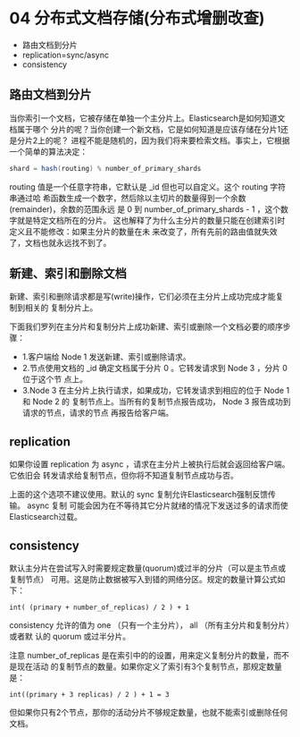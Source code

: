 # 04 分布式文档存储(分布式增删改查)

- 路由文档到分片
- replication=sync/async
- consistency

## 路由文档到分片

当你索引一个文档，它被存储在单独一个主分片上。Elasticsearch是如何知道文档属于哪个 分片的呢？当你创建一个新文档，它是如何知道是应该存储在分片1还是分片2上的呢？ 进程不能是随机的，因为我们将来要检索文档。事实上，它根据一个简单的算法决定： 

```java
shard = hash(routing) % number_of_primary_shards
```
routing 值是一个任意字符串，它默认是 _id 但也可以自定义。这个 routing 字符串通过哈 希函数生成一个数字，然后除以主切片的数量得到一个余数(remainder)，余数的范围永远 是 0 到 number_of_primary_shards - 1 ，这个数字就是特定文档所在的分片。 这也解释了为什么主分片的数量只能在创建索引时定义且不能修改：如果主分片的数量在未 来改变了，所有先前的路由值就失效了，文档也就永远找不到了。

## 新建、索引和删除文档

新建、索引和删除请求都是写(write)操作，它们必须在主分片上成功完成才能复制到相关的 复制分片上。


下面我们罗列在主分片和复制分片上成功新建、索引或删除一个文档必要的顺序步骤：
- 1.客户端给 Node 1 发送新建、索引或删除请求。 
- 2.节点使用文档的 _id 确定文档属于分片 0 。它转发请求到 Node 3 ，分片 0 位于这个节 点上。
- 3.Node 3 在主分片上执行请求，如果成功，它转发请求到相应的位于 Node 1 和 Node 2 的 复制节点上。当所有的复制节点报告成功， Node 3 报告成功到请求的节点，请求的节点 再报告给客户端。

## replication

如果你设置 replication 为 async ，请求在主分片上被执行后就会返回给客户端。它依旧会 转发请求给复制节点，但你将不知道复制节点成功与否。

上面的这个选项不建议使用。默认的 sync 复制允许Elasticsearch强制反馈传输。 async 复制 可能会因为在不等待其它分片就绪的情况下发送过多的请求而使Elasticsearch过载。

## consistency

默认主分片在尝试写入时需要规定数量(quorum)或过半的分片（可以是主节点或复制节点） 可用。这是防止数据被写入到错的网络分区。规定的数量计算公式如下：

```
int( (primary + number_of_replicas) / 2 ) + 1 
```
consistency 允许的值为 one （只有一个主分片）， all （所有主分片和复制分片）或者默 认的 quorum 或过半分片。

注意 number_of_replicas 是在索引中的的设置，用来定义复制分片的数量，而不是现在活动 的复制节点的数量。如果你定义了索引有3个复制节点，那规定数量是：

```
int((primary + 3 replicas) / 2 ) + 1 = 3 
```

但如果你只有2个节点，那你的活动分片不够规定数量，也就不能索引或删除任何文档。
